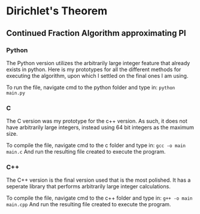 # Dirichlet's Theorem

## Continued Fraction Algorithm approximating PI

### Python
The Python version utilizes the arbitrarily large integer feature that already exists in python. Here is my prototypes for all the different methods for executing the algorithm, upon which I settled on the final ones I am using.

To run the file, navigate cmd to the python folder and type in:
`python main.py`

### C
The C version was my prototype for the c++ version. As such, it does not have arbitrarily large integers, instead using 64 bit integers as the maximum size.

To compile the file, navigate cmd to the c folder and type in:
`gcc -o main main.c`
And run the resulting file created to execute the program.

### C++
The C++ version is the final version used that is the most polished. It has a seperate library that performs arbitrarily large integer calculations.

To compile the file, navigate cmd to the c++ folder and type in:
`g++ -o main main.cpp`
And run the resulting file created to execute the program.
